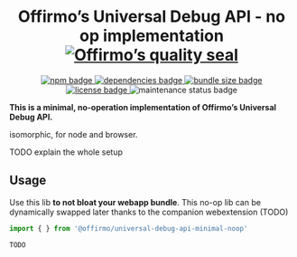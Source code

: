 
<h1 align="center">
	Offirmo’s Universal Debug API - no op implementation<br>
	<a href="https://www.offirmo.net/offirmo-monorepo/doc/modules-directory/index.html">
		<img src="https://www.offirmo.net/offirmo-monorepo/doc/quality-seal/offirmos_quality_seal.svg" alt="Offirmo’s quality seal">
	</a>
</h1>

<p align="center">
	<a alt="npm package page"
	  href="https://www.npmjs.com/package/@offirmo/universal-debug-api-minimal-noop">
		<img alt="npm badge"
		  src="https://img.shields.io/npm/v/@offirmo/universal-debug-api-minimal-noop.svg">
	</a>
	<a alt="dependencies analysis"
	  href="https://david-dm.org/offirmo/offirmo-monorepo?path=1-foundation%2Funiversal-debug-api-minimal-noop">
		<img alt="dependencies badge"
		  src="https://img.shields.io/david/offirmo/offirmo-monorepo.svg?path=1-foundation%2Funiversal-debug-api-minimal-noop">
	</a>
	<a alt="bundle size evaluation"
	  href="https://bundlephobia.com/result?p=@offirmo/universal-debug-api-minimal-noop">
		<img alt="bundle size badge"
		  src="https://img.shields.io/bundlephobia/minzip/@offirmo/universal-debug-api-minimal-noop.svg">
	</a>
	<a alt="license"
	  href="https://unlicense.org/">
		<img alt="license badge"
		  src="https://img.shields.io/badge/license-public_domain-brightgreen.svg">
	</a>
	<img alt="maintenance status badge"
	  src="https://img.shields.io/maintenance/yes/2019.svg">
</p>

**This is a minimal, no-operation implementation of Offirmo’s Universal Debug API.**

isomorphic, for node and browser.

TODO explain the whole setup

## Usage

Use this lib **to not bloat your webapp bundle**. This no-op lib can be dynamically swapped later
thanks to the companion webextension (TODO)


```javascript
import { } from '@offirmo/universal-debug-api-minimal-noop'

TODO
```
